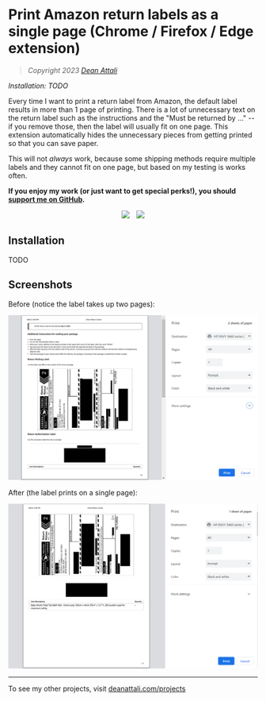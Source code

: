 # Print Amazon return labels as a single page (Chrome / Firefox / Edge extension)

> *Copyright 2023 [Dean Attali](https://deanattali.com)*

_Installation: TODO_

Every time I want to print a return label from Amazon, the default label results in more than 1 page of printing. There is a lot of unnecessary text on the return label such as the instructions and the "Must be returned by ..." -- if you remove those, then the label will usually fit on one page. This extension automatically hides the unnecessary pieces from getting printed so that you can save paper.

This will not *always* work, because some shipping methods require multiple labels and they cannot fit on one page, but based on my testing is works often. 

**If you enjoy my work (or just want to get special perks!), you should [support me on GitHub](https://github.com/sponsors/daattali).**

<p align="center">

<a style="display: inline-block;" href="https://paypal.me/daattali">
<img height="35" src="https://camo.githubusercontent.com/0e9e5cac101f7093336b4589c380ab5dcfdcbab0/68747470733a2f2f63646e2e6a7364656c6976722e6e65742f67682f74776f6c66736f6e2f70617970616c2d6769746875622d627574746f6e40312e302e302f646973742f627574746f6e2e737667" />
</a>
<a style="display: inline-block; margin-left: 10px;" href="https://github.com/sponsors/daattali">
<img height="35" src="https://i.imgur.com/034B8vq.png" /> </a>

</p>

## Installation

TODO

## Screenshots

Before (notice the label takes up two pages):

[![](https://github.com/daattali/amazon-one-page-return-printer-extension/blob/master/img/doc/screenshot-before.png)](https://github.com/daattali/amazon-one-page-return-printer-extension/blob/master/img/doc/screenshot-before.png)

After (the label prints on a single page):

[![](https://github.com/daattali/amazon-one-page-return-printer-extension/blob/master/img/doc/screenshot-after.png)](https://github.com/daattali/amazon-one-page-return-printer-extension/blob/master/img/doc/screenshot-after.png)

---

To see my other projects, visit [deanattali.com/projects](https://deanattali.com/projects)
